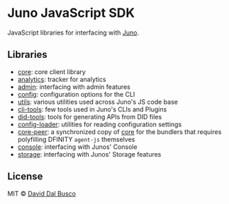 # Juno JavaScript SDK

JavaScript libraries for interfacing with [Juno].

## Libraries

- [core](/packages/core): core client library
- [analytics](/packages/analytics): tracker for analytics
- [admin](/packages/admin): interfacing with admin features
- [config](/packages/config): configuration options for the CLI
- [utils](/packages/utils): various utilities used across Juno's JS code base
- [cli-tools](/packages/cli-tools): few tools used in Juno's CLIs and Plugins
- [did-tools](/packages/cli-tools): tools for generating APIs from DID files
- [config-loader](/packages/config-loader): utilities for reading configuration settings
- [core-peer](/packages/core-peer): a synchronized copy of [core](/packages/core) for the bundlers that requires polyfilling DFINITY `agent-js` themselves
- [console](/packages/console): interfacing with Junos' Console
- [storage](/packages/storage): interfacing with Junos' Storage features

## License

MIT © [David Dal Busco](mailto:david.dalbusco@outlook.com)

[juno]: https://juno.build
